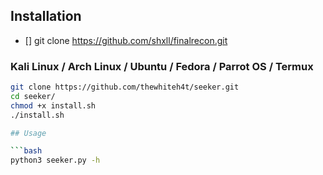 ## Installation
- [] git clone https://github.com/shxll/finalrecon.git


### Kali Linux / Arch Linux / Ubuntu / Fedora / Parrot OS / Termux

```bash
git clone https://github.com/thewhiteh4t/seeker.git
cd seeker/
chmod +x install.sh
./install.sh

## Usage

```bash
python3 seeker.py -h


